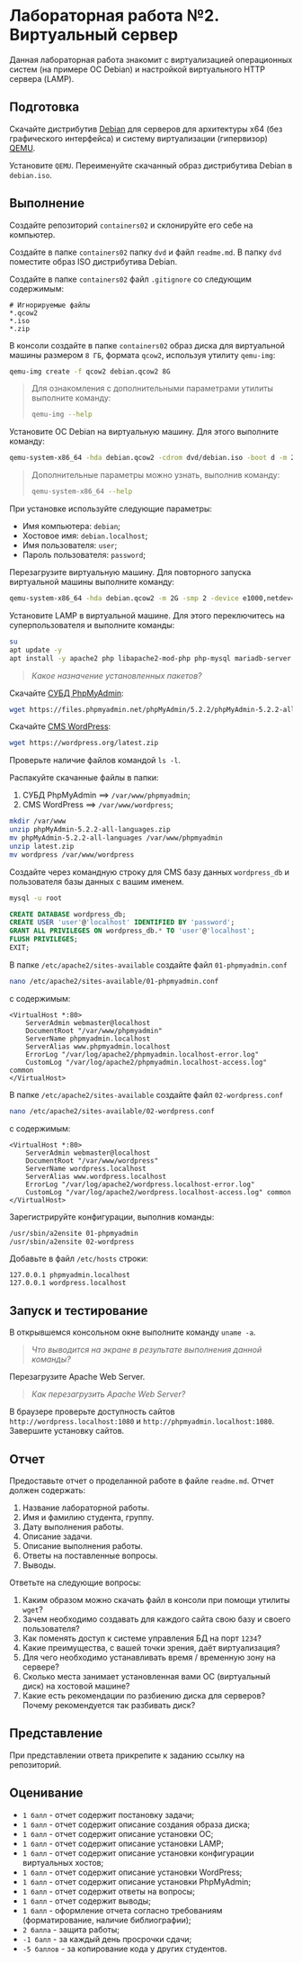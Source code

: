 # Лабораторная работа №2. Виртуальный сервер

Данная лабораторная работа знакомит с виртуализацией операционных систем (на примере ОС Debian) и настройкой виртуального HTTP сервера (LAMP).

## Подготовка

Скачайте дистрибутив [Debian](https://www.debian.org/distrib/) для серверов для архитектуры x64 (без графического интерфейса) и систему виртуализации (гипервизор) [QEMU](https://www.qemu.org/download/).

Установите `QEMU`. Переименуйте скачанный образ дистрибутива Debian в `debian.iso`.

## Выполнение

Создайте репозиторий `containers02` и склонируйте его себе на компьютер.

Создайте в папке `containers02` папку `dvd` и файл `readme.md`. В папку `dvd` поместите образ ISO дистрибутива Debian.

Создайте в папке `containers02` файл `.gitignore` со следующим содержимым:

```text
# Игнорируемые файлы
*.qcow2
*.iso
*.zip
```

В консоли создайте в папке `containers02` образ диска для виртуальной машины размером `8 ГБ`, формата `qcow2`, используя утилиту `qemu-img`:

```bash
qemu-img create -f qcow2 debian.qcow2 8G
```

> Для ознакомления с дополнительными параметрами утилиты выполните команду:
>
> ```bash
> qemu-img --help
> ```

Установите ОС Debian на виртуальную машину. Для этого выполните команду:

```bash
qemu-system-x86_64 -hda debian.qcow2 -cdrom dvd/debian.iso -boot d -m 2G
```

> Дополнительные параметры можно узнать, выполнив команду:
>
> ```bash
> qemu-system-x86_64 --help
> ```

При установке используйте следующие параметры:

- Имя компьютера: `debian`;
- Хостовое имя: `debian.localhost`;
- Имя пользователя: `user`;
- Пароль пользователя: `password`;

Перезагрузите виртуальную машину. Для повторного запуска виртуальной машины выполните команду:

```bash
qemu-system-x86_64 -hda debian.qcow2 -m 2G -smp 2 -device e1000,netdev=net0 -netdev user,id=net0,hostfwd=tcp::1080-:80,hostfwd=tcp::1022-:22
```

Установите LAMP в виртуальной машине. Для этого переключитесь на суперпользователя и выполните команды:

```bash
su
apt update -y
apt install -y apache2 php libapache2-mod-php php-mysql mariadb-server mariadb-client unzip
```

> _Какое назначение установленных пакетов?_

Скачайте [СУБД PhpMyAdmin](https://phpmyadmin.net/):

```bash
wget https://files.phpmyadmin.net/phpMyAdmin/5.2.2/phpMyAdmin-5.2.2-all-languages.zip
```

Скачайте [CMS WordPress](https://wordpress.org/download/):

```bash
wget https://wordpress.org/latest.zip
```

Проверьте наличие файлов командой `ls -l`.

Распакуйте скачанные файлы в папки:

1. СУБД PhpMyAdmin ==> `/var/www/phpmyadmin`;
2. CMS WordPress ==> `/var/www/wordpress`;

```bash
mkdir /var/www
unzip phpMyAdmin-5.2.2-all-languages.zip
mv phpMyAdmin-5.2.2-all-languages /var/www/phpmyadmin
unzip latest.zip
mv wordpress /var/www/wordpress
```

Создайте через командную строку для CMS базу данных `wordpress_db` и пользователя базы данных с вашим именем.

```bash
mysql -u root
```

```sql
CREATE DATABASE wordpress_db;
CREATE USER 'user'@'localhost' IDENTIFIED BY 'password';
GRANT ALL PRIVILEGES ON wordpress_db.* TO 'user'@'localhost';
FLUSH PRIVILEGES;
EXIT;
```

В папке `/etc/apache2/sites-available` создайте файл `01-phpmyadmin.conf`

```bash
nano /etc/apache2/sites-available/01-phpmyadmin.conf
```

с содержимым:

```text
<VirtualHost *:80>
    ServerAdmin webmaster@localhost
    DocumentRoot "/var/www/phpmyadmin"
    ServerName phpmyadmin.localhost
    ServerAlias www.phpmyadmin.localhost
    ErrorLog "/var/log/apache2/phpmyadmin.localhost-error.log"
    CustomLog "/var/log/apache2/phpmyadmin.localhost-access.log" common
</VirtualHost>
```

В папке `/etc/apache2/sites-available` создайте файл `02-wordpress.conf`

```bash
nano /etc/apache2/sites-available/02-wordpress.conf
```

с содержимым:

```text
<VirtualHost *:80>
    ServerAdmin webmaster@localhost
    DocumentRoot "/var/www/wordpress"
    ServerName wordpress.localhost
    ServerAlias www.wordpress.localhost
    ErrorLog "/var/log/apache2/wordpress.localhost-error.log"
    CustomLog "/var/log/apache2/wordpress.localhost-access.log" common
</VirtualHost>
```

Зарегистрируйте конфигурации, выполнив команды:

```bash
/usr/sbin/a2ensite 01-phpmyadmin
/usr/sbin/a2ensite 02-wordpress
```

Добавьте в файл `/etc/hosts` строки:

```text
127.0.0.1 phpmyadmin.localhost
127.0.0.1 wordpress.localhost
```

## Запуск и тестирование

В открывшемся консольном окне выполните команду `uname -a`.

> _Что выводится на экране в результате выполнения данной команды?_

Перезагрузите Apache Web Server.

> _Как перезагрузить Apache Web Server?_

В браузере проверьте доступность сайтов  `http://wordpress.localhost:1080` и `http://phpmyadmin.localhost:1080`. Завершите установку сайтов.

## Отчет

Предоставьте отчет о проделанной работе в файле `readme.md`. Отчет должен содержать:

1. Название лабораторной работы.
2. Имя и фамилию студента, группу.
3. Дату выполнения работы.
4. Описание задачи.
5. Описание выполнения работы.
6. Ответы на поставленные вопросы.
7. Выводы.

Ответьте на следующие вопросы:

1. Каким образом можно скачать файл в консоли при помощи утилиты `wget`?
2. Зачем необходимо создавать для каждого сайта свою базу и своего пользователя?
3. Как поменять доступ к системе управления БД на порт `1234`?
4. Какие преимущества, с вашей точки зрения, даёт виртуализация?
5. Для чего необходимо устанавливать время / временную зону на сервере?
6. Сколько места занимает установленная вами ОС (виртуальный диск) на хостовой машине?
7. Какие есть рекомендации по разбиению диска для серверов? Почему рекомендуется так разбивать диск?

## Представление

При представлении ответа прикрепите к заданию ссылку на репозиторий.

## Оценивание

- `1 балл` - отчет содержит постановку задачи;
- `1 балл` - отчет содержит описание создания образа диска;
- `1 балл` - отчет содержит описание установки ОС;
- `1 балл` - отчет содержит описание установки LAMP;
- `1 балл` - отчет содержит описание установки конфигурации виртуальных хостов;
- `1 балл` - отчет содержит описание установки WordPress;
- `1 балл` - отчет содержит описание установки PhpMyAdmin;
- `1 балл` - отчет содержит ответы на вопросы;
- `1 балл` - отчет содержит выводы;
- `1 балл` - оформление отчета согласно требованиям (форматирование, наличие библиографии);
- `2 балла` - защита работы;
- `-1 балл` - за каждый день просрочки сдачи;
- `-5 баллов` - за копирование кода у других студентов.
